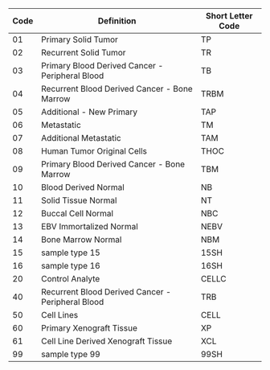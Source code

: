 Code|Definition|Short Letter Code
--- | --- | ---
01|Primary Solid Tumor|TP
02|Recurrent Solid Tumor|TR
03|Primary Blood Derived Cancer - Peripheral Blood|TB
04|Recurrent Blood Derived Cancer - Bone Marrow|TRBM
05|Additional - New Primary|TAP
06|Metastatic|TM
07|Additional Metastatic|TAM
08|Human Tumor Original Cells|THOC
09|Primary Blood Derived Cancer - Bone Marrow|TBM
10|Blood Derived Normal|NB
11|Solid Tissue Normal|NT
12|Buccal Cell Normal|NBC
13|EBV Immortalized Normal|NEBV
14|Bone Marrow Normal|NBM
15|sample type 15|15SH
16|sample type 16|16SH
20|Control Analyte|CELLC
40|Recurrent Blood Derived Cancer - Peripheral Blood|TRB
50|Cell Lines|CELL
60|Primary Xenograft Tissue|XP
61|Cell Line Derived Xenograft Tissue|XCL
99|sample type 99|99SH
